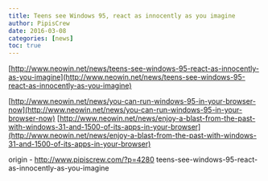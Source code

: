```yaml
---
title: Teens see Windows 95, react as innocently as you imagine
author: PipisCrew
date: 2016-03-08
categories: [news]
toc: true
---
```


[http://www.neowin.net/news/teens-see-windows-95-react-as-innocently-as-you-imagine](http://www.neowin.net/news/teens-see-windows-95-react-as-innocently-as-you-imagine)

[http://www.neowin.net/news/you-can-run-windows-95-in-your-browser-now](http://www.neowin.net/news/you-can-run-windows-95-in-your-browser-now)
[http://www.neowin.net/news/enjoy-a-blast-from-the-past-with-windows-31-and-1500-of-its-apps-in-your-browser](http://www.neowin.net/news/enjoy-a-blast-from-the-past-with-windows-31-and-1500-of-its-apps-in-your-browser)

origin - http://www.pipiscrew.com/?p=4280 teens-see-windows-95-react-as-innocently-as-you-imagine